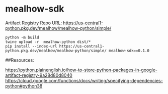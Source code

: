 # mealhow-sdk

Artifact Registry Repo URL: https://us-central1-python.pkg.dev/mealhow/mealhow-python/simple/

```shell
python -m build
twine upload -r  mealhow-python dist/*
pip install --index-url https://us-central1-python.pkg.dev/mealhow/mealhow-python/simple/ mealhow-sdk==0.1.0
```

##Resources:

https://python.plainenglish.io/how-to-store-python-packages-in-google-artifact-registry-9a28d80d8040
https://cloud.google.com/functions/docs/writing/specifying-dependencies-python#python38
